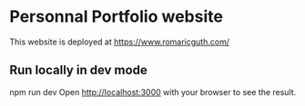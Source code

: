 # Personnal Portfolio website

This website is deployed at https://www.romaricguth.com/

## Run locally in dev mode

npm run dev
Open [http://localhost:3000](http://localhost:3000) with your browser to see the result.
